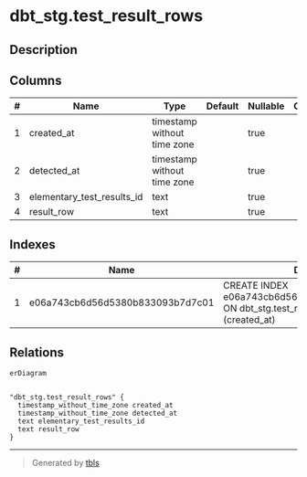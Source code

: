 # dbt_stg.test_result_rows

## Description

## Columns

| # | Name                       | Type                        | Default | Nullable | Children | Parents | Comment |
| - | -------------------------- | --------------------------- | ------- | -------- | -------- | ------- | ------- |
| 1 | created_at                 | timestamp without time zone |         | true     |          |         |         |
| 2 | detected_at                | timestamp without time zone |         | true     |          |         |         |
| 3 | elementary_test_results_id | text                        |         | true     |          |         |         |
| 4 | result_row                 | text                        |         | true     |          |         |         |

## Indexes

| # | Name                             | Definition                                                                                         |
| - | -------------------------------- | -------------------------------------------------------------------------------------------------- |
| 1 | e06a743cb6d56d5380b833093b7d7c01 | CREATE INDEX e06a743cb6d56d5380b833093b7d7c01 ON dbt_stg.test_result_rows USING btree (created_at) |

## Relations

```mermaid
erDiagram


"dbt_stg.test_result_rows" {
  timestamp_without_time_zone created_at
  timestamp_without_time_zone detected_at
  text elementary_test_results_id
  text result_row
}
```

---

> Generated by [tbls](https://github.com/k1LoW/tbls)
